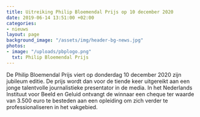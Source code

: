 ```yaml
---
title: Uitreiking Philip Bloemendal Prijs op 10 december 2020
date: 2019-06-14 13:51:00 +02:00
categories:
- nieuws
layout: page
background_image: "/assets/img/header-bg-news.jpg"
photos:
- image: "/uploads/pbplogo.png"
  txt: Philip Bloemendal Prijs
---
```


De Philip Bloemendal Prijs viert op donderdag 10 december 2020 zijn jubileum editie. De prijs wordt dan voor de tiende keer uitgereikt aan een jonge talentvolle journalistieke presentator in de media.   In het Nederlands Instituut voor Beeld en Geluid ontvangt de winnaar  een cheque ter waarde van 3.500 euro te besteden aan een opleiding om zich verder te professionaliseren in het vakgebied.
